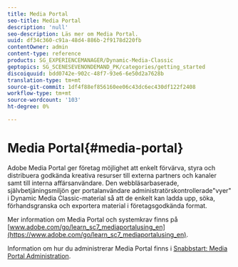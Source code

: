 ```yaml
---
title: Media Portal
seo-title: Media Portal
description: 'null'
seo-description: Läs mer om Media Portal.
uuid: df34c360-c91a-48d4-886b-2f9178d220fb
contentOwner: admin
content-type: reference
products: SG_EXPERIENCEMANAGER/Dynamic-Media-Classic
geptopics: SG_SCENESEVENONDEMAND_PK/categories/getting_started
discoiquuid: bdd0742e-902c-48f7-93e6-6e50d2a7628b
translation-type: tm+mt
source-git-commit: 1df4f88ef856160ee06c43dc6ec430df122f2408
workflow-type: tm+mt
source-wordcount: '103'
ht-degree: 0%

---
```



# Media Portal{#media-portal}

Adobe Media Portal ger företag möjlighet att enkelt förvärva, styra och distribuera godkända kreativa resurser till externa partners och kanaler samt till interna affärsanvändare. Den webbläsarbaserade, självbetjäningsmiljön ger portalanvändare administratörskontrollerade&quot;vyer&quot; i Dynamic Media Classic-material så att de enkelt kan ladda upp, söka, förhandsgranska och exportera material i företagsgodkända format.

Mer information om Media Portal och systemkrav finns på [www.adobe.com/go/learn_sc7_mediaportalusing_en](https://www.adobe.com/go/learn_sc7_mediaportalusing_en).

Information om hur du administrerar Media Portal finns i [Snabbstart: Media Portal Administration](quick-start-media-portal-administration.md#quick_start_media_portal_administration).
